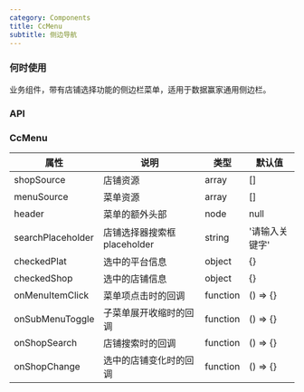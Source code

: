 ```yaml
---
category: Components
title: CcMenu
subtitle: 侧边导航
---
```


### 何时使用
业务组件，带有店铺选择功能的侧边栏菜单，适用于数据赢家通用侧边栏。

### API

### CcMenu
| 属性 | 说明 | 类型 | 默认值
| --- | --- | --- | --- |
| shopSource | 店铺资源  | array | []
| menuSource | 菜单资源 | array | []
| header | 菜单的额外头部 | node | null 
| searchPlaceholder | 店铺选择器搜索框placeholder | string | '请输入关键字'
| checkedPlat | 选中的平台信息 | object | {}
| checkedShop | 选中的店铺信息 | object | {}
| onMenuItemClick | 菜单项点击时的回调 | function | () => {}
| onSubMenuToggle | 子菜单展开收缩时的回调 | function | () => {}
| onShopSearch | 店铺搜索时的回调 | function | () => {}
| onShopChange | 选中的店铺变化时的回调 | function | () => {}
